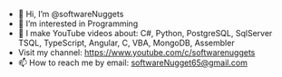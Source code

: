 - 👋 Hi, I’m @softwareNuggets
- 👀 I’m interested in Programming
- 🌱 I make YouTube videos about: C#, Python, PostgreSQL, SqlServer TSQL, TypeScript, Angular, C, VBA, MongoDB, Assembler
- Visit my channel:  https://www.youtube.com/c/softwarenuggets
- 📫 How to reach me by email: softwareNugget65@gmail.com

<!---
Hey Team,

Welcome to my channel.  

I've been a software developer since 1990, and have written thousands of applications, scripts, 
nuggets, routines, etc.

This channel is dedicated to writing software nuggets (small pieces of code, functions, 
methods, routines, and even full apps) to transfer those skills to you.

Check out my videos, and if you like them enough please subscribe, and of course, share with your friends.

Okay team, enjoy my channel.
--->
